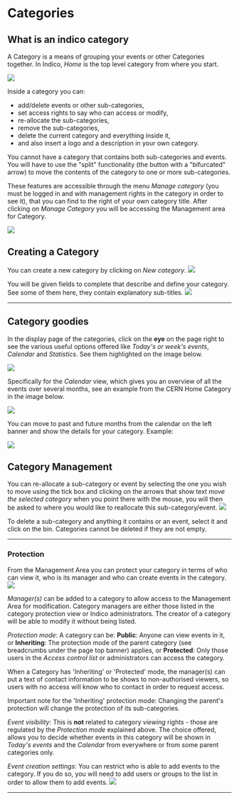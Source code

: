 Categories
==========

What is an indico category
--------

A Category is a means of grouping your events or other Categories together. In Indico, *Home* is the top level category from where you start. 

![](/assets/home_with_categories.png)

Inside a category you can:

-   add/delete events or other sub-categories,
-   set access rights to say who can access or modify,
-   re-allocate the sub-categories,
-   remove the sub-categories,
-   delete the current category and everything inside it,
-   and also insert a logo and a description in your own category.

You cannot have a category that contains both sub-categories and events. You will have to use the "split" functionality (the button with a "bifurcated" arrow) to move the contents of the category to one or more sub-categories.

These features are accessible through the menu *Manage category* (you must be logged in and with management rights in the category in order to see it), that you can find to the right of your own category title. After clicking on *Manage Category* you will be accessing the Management area for Category.

![](/assets/category_edit_button.png)

Creating a Category
-------------------

You can create a new category by clicking on *New category*. 
![](/assets/category_creation.png)

You will be given fields to complete that describe and define your category. See some of them here, they contain explanatory sub-titles.
![](/assets/category_def_fields.png)


------------------------------------------------------------------------

Category goodies
-----------------

In the display page of the categories, click on the **eye** on the page right to see the various useful options offered like *Today's or week's events*, *Calendar* and *Statistics*. See them highlighted on the image below.

![](/assets/category_goodies_emphasis.png)

Specifically for the *Calendar* view, which gives you an overview of all the events over several months, see an example from the CERN Home Category in the image below.

![](/assets/category_calendar.png)

You can move to past and future months from the calendar on the left banner and show the details for your category. Example: 

![](/assets/category_calendar_events.png)

        
Category Management
-------------------

You can re-allocate a sub-category or event by selecting the one you wish to move using the tick box and clicking on the arrows that show text *move the selected category* when you point there with the mouse, you will then be asked to where you would like to reallocate this sub-category/event.
![](/assets/category_move.png)

To delete a sub-category and anything it contains or an event, select it and click on the bin. Categories cannot be deleted if they are not empty.

------------------------------------------------------------------------


### Protection

From the Management Area you can protect your category in terms of who can view it, who is its manager and who can create events in the category.
![](/assets/category_protection_top.png)

*Manager(s)* can be added to a category to allow access to the Management Area for modification. Category managers are either those listed in the category protection view or Indico administrators. The creator of a category will be able to modify it without being listed.

*Protection mode*: A category can be:
**Public**: Anyone can view events in it, or
**Inheriting**: The protection mode of the parent category (see breadcrumbs under the page top banner) applies, or
**Protected**: Only those users in the *Access control list* or administrators can access the category. 

When a Category has 'Inheriting' or 'Protected' mode, the manager(s) can put a text of contact information to be shows to non-authorised viewers, so users with no access will know who to contact in order to request access. 

Important note for the 'Inheriting' protection mode: Changing the parent's protection will change the protection of its sub-categories.

*Event visibility*: This is **not** related to category *viewing* rights - those are regulated by the *Protection mode* explained above.  The choice offered, allows you to decide whether events in this category will be shown in *Today's events* and the *Calendar* from everywhere or from some parent categories only.

*Event creation settings*: You can restrict who is able to add events to the category. If you do so, you will need to add users or groups to the list in order to allow them to add events.
![](/assets/category_event_creation_settings.png)


------------------------------------------------------------------------


